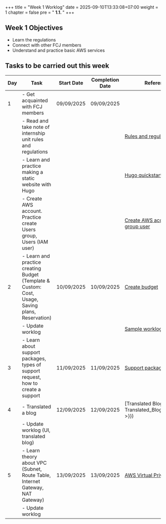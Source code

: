 +++
title = "Week 1 Worklog"
date = 2025-09-10T13:33:08+07:00
weight = 1
chapter = false
pre = " <b> 1.1.  </b> "
+++

## Week 1 Objectives
- Learn the regulations
- Connect with other FCJ members
- Understand and practice basic AWS services


## Tasks to be carried out this week
| Day |                                Task                                                   | Start Date | Completion Date |                   Reference Material                     |
|-----|---------------------------------------------------------------------------------------|------------|-----------------|--------------------------------------------------------- |
| 1   | - Get acquainted with FCJ members                                                     | 09/09/2025 |    09/09/2025   |                                                          |
|     | - Read and take note of internship unit rules and regulations                         |            |                 | [Rules and regulations](https://policies.fcjuni.com/)    |
|     | - Learn and practice making a static website with Hugo                                |            |                 | [Hugo quickstart](https://gohugo.io/getting-started/quick-start/#step-3-add-a-theme), [Learn Hugo Theme](https://learn.netlify.app/en/)        |
|     | - Create AWS account. Practice create Users group, Users (IAM user)                   |            |                 | [Create AWS account](https://www.youtube.com/watch?v=waR5S_lljrk&list=PLahN4TLWtox2a3vElknwzU_urND8hLn1i&index=11); [Create user, group user](https://www.youtube.com/watch?v=b9pK1oG534Q&list=PLahN4TLWtox2a3vElknwzU_urND8hLn1i&index=13)   |
| 2   | - Learn and practice creating Budget (Template & Custom: Cost, Usage, Saving plans, Reservation)  | 10/09/2025 |    10/09/2025   | [Create budget](https://www.youtube.com/watch?v=_a09nLVw6Sg&list=PLahN4TLWtox2a3vElknwzU_urND8hLn1i&index=15) |
|     | - Update worklog                                                                      |            |                 | [Sample worklog](https://workshop-sample.fcjuni.com/)    |
| 3   | - Learn about support packages, types of support request, how to create a support     | 11/09/2025 |    11/09/2025   | [Support packages](https://www.youtube.com/watch?v=4FDcK0_kbfY&list=PLahN4TLWtox2a3vElknwzU_urND8hLn1i&index=21)
| 4   | - Translated a blog                                                                   | 12/09/2025 |    12/09/2025   | [Translated Blog 1]({{< relref "3-Translated_Blogs/Blog_1/_index.md" >}})                                                      |
|     | - Update worklog (UI, translated blog)                                                |            |                 |                                                          |
| 5   | - Learn theory about VPC (Subnet, Route Table, Internet Gateway, NAT Gateway)         | 13/09/2025 |    13/09/2025   | [AWS Virtual Private Cloud](https://www.youtube.com/watch?v=O9Ac_vGHquM&list=PLahN4TLWtox2a3vElknwzU_urND8hLn1i&index=25) |
|     | - Update worklog                                                                      |            |                 |                                                          |

